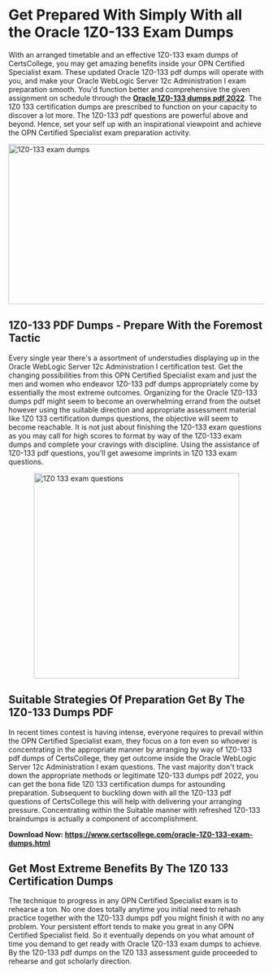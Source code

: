 <h1><strong>Get Prepared With Simply With all the Oracle 1Z0-133 Exam Dumps&nbsp;</strong></h1>
<p><span style="font-weight: 400;">With an arranged timetable and an effective  1Z0-133 exam dumps of CertsCollege, you may get amazing benefits inside your OPN Certified Specialist exam. These updated Oracle 1Z0-133 pdf dumps will operate with you, and make your Oracle WebLogic Server 12c Administration I exam preparation smooth. You'd function better and comprehensive the given assignment on schedule through the <strong><a href="https://www.certscollege.com/oracle-1Z0-133-exam-dumps.html">Oracle 1Z0-133 dumps pdf 2022</a></strong>. The 1Z0 133 certification dumps are prescribed to function on your capacity to discover a lot more. The  1Z0-133 pdf questions are powerful above and beyond. Hence, set your self up with an inspirational viewpoint and achieve the OPN Certified Specialist exam preparation activity.&nbsp;</span></p>
<p><span style="font-weight: 400;"><img style="display: block; margin-left: auto; margin-right: auto;" src="https://i.ibb.co/CPDK3ps/Yellow-and-Blue-Initiative-Blog-Banner.png" alt="1Z0-133 exam dumps" width="559" height="315" /></span></p>
<h2><strong>1Z0-133 PDF Dumps - Prepare With the Foremost Tactic</strong></h2>
<p><span style="font-weight: 400;">Every single year there's a assortment of understudies displaying up in the Oracle WebLogic Server 12c Administration I certification test. Get the changing possibilities from this OPN Certified Specialist exam and just the men and women who endeavor 1Z0-133 pdf dumps appropriately come by essentially the most extreme outcomes. Organizing for the Oracle 1Z0-133 dumps pdf might seem to become an overwhelming errand from the outset however using the suitable direction and appropriate assessment material like 1Z0 133 certification dumps questions, the objective will seem to become reachable. It is not just about finishing the 1Z0-133 exam questions as you may call for high scores to format by way of the 1Z0-133 exam dumps and complete your cravings with discipline. Using the assistance of 1Z0-133 pdf questions, you'll get awesome imprints in 1Z0 133 exam questions.</span></p>
<p><span style="font-weight: 400;"><a href="https://tinyurl.com/y9b7hlvx"><img style="display: block; margin-left: auto; margin-right: auto;" src="https://i.ibb.co/9tMrhdY/Teacher-Appreciation-Invitation.png" alt="1Z0 133 exam questions " width="404" height="404" /></a></span></p>
<h2><strong>Suitable Strategies Of Preparation Get By The 1Z0-133 Dumps PDF</strong></h2>
<p><span style="font-weight: 400;">In recent times contest is having intense, everyone requires to prevail within the OPN Certified Specialist exam, they focus on a ton even so whoever is concentrating in the appropriate manner by arranging by way of 1Z0-133 pdf dumps of CertsCollege, they get outcome inside the Oracle WebLogic Server 12c Administration I exam questions. The vast majority don't track down the appropriate methods or legitimate 1Z0-133 dumps pdf 2022, you can get the bona fide 1Z0 133 certification dumps for astounding preparation. Subsequent to buckling down with all the  1Z0-133 pdf questions of CertsCollege this will help with delivering your arranging pressure. Concentrating within the Suitable manner with refreshed 1Z0-133 braindumps is actually a component of accomplishment.</span></p>
<p><span style="font-weight: 400;"><strong>Download Now: <a href="https://www.certscollege.com/oracle-1Z0-133-exam-dumps.html">https://www.certscollege.com/oracle-1Z0-133-exam-dumps.html</a></strong></span></p>
<h2><strong>Get Most Extreme Benefits By The 1Z0 133 Certification Dumps</strong></h2>
<p><span style="font-weight: 400;">The technique to progress in any OPN Certified Specialist exam is to rehearse a ton. No one does totally anytime you initial need to rehash practice together with the 1Z0-133 dumps pdf you might finish it with no any problem. Your persistent effort tends to make you great in any OPN Certified Specialist field. So it eventually depends on you what amount of time you demand to get ready with Oracle 1Z0-133 exam dumps to achieve. By the 1Z0-133 pdf dumps on the 1Z0 133 assessment guide proceeded to rehearse and got scholarly direction.</span></p>
